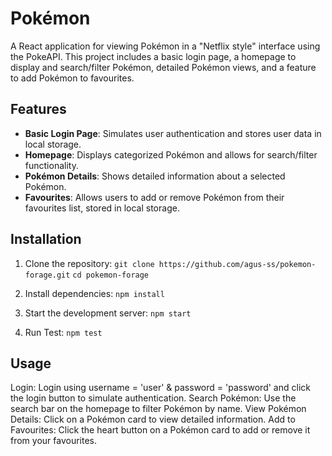 # Pokémon

A React application for viewing Pokémon in a "Netflix style" interface using the PokeAPI. This project includes a basic login page, a homepage to display and search/filter Pokémon, detailed Pokémon views, and a feature to add Pokémon to favourites.

## Features

- **Basic Login Page**: Simulates user authentication and stores user data in local storage.
- **Homepage**: Displays categorized Pokémon and allows for search/filter functionality.
- **Pokémon Details**: Shows detailed information about a selected Pokémon.
- **Favourites**: Allows users to add or remove Pokémon from their favourites list, stored in local storage.

## Installation

1. Clone the repository:
   ``git clone https://github.com/agus-ss/pokemon-forage.git``
   ``cd pokemon-forage``

2. Install dependencies:
   ``npm install``
3. Start the development server:
   ``npm start``
3. Run Test:
   ``npm test``


## Usage
Login: Login using username = 'user' & password = 'password' and click the login button to simulate authentication.
Search Pokémon: Use the search bar on the homepage to filter Pokémon by name.
View Pokémon Details: Click on a Pokémon card to view detailed information.
Add to Favourites: Click the heart button on a Pokémon card to add or remove it from your favourites.